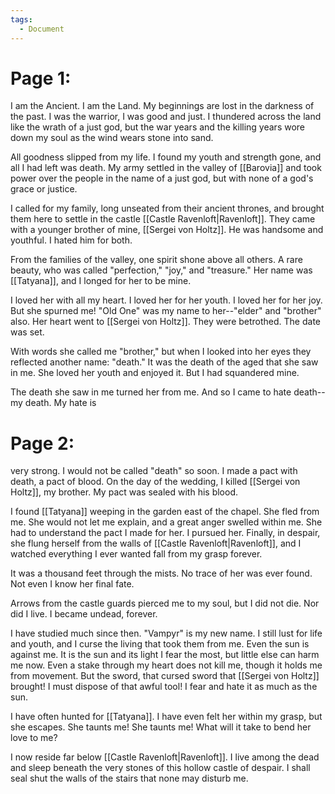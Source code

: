 ```yaml
---
tags:
  - Document
---
```

# Page 1:
I am the Ancient. I am the Land. My beginnings are lost in the darkness of the past. I was the warrior, I was good and just. I thundered across the land like the wrath of a just god, but the war years and the killing years wore down my soul as the wind wears stone into sand.

All goodness slipped from my life. I found my youth and strength gone, and all I had left was death. My army settled in the valley of [[Barovia]] and took power over the people in the name of a just god, but with none of a god's grace or justice.

I called for my family, long unseated from their ancient thrones, and brought them here to settle in the castle [[Castle Ravenloft|Ravenloft]]. They came with a younger brother of mine, [[Sergei von Holtz]]. He was handsome and youthful. I hated him for both.

From the families of the valley, one spirit shone above all others. A rare beauty, who was called "perfection," "joy," and "treasure." Her name was [[Tatyana]], and I longed for her to be mine.

I loved her with all my heart. I loved her for her youth. I loved her for her joy. But she spurned me! "Old One" was my name to her--"elder" and "brother" also. Her heart went to [[Sergei von Holtz]]. They were betrothed. The date was set.

With words she called me "brother," but when I looked into her eyes they reflected another name: "death." It was the death of the aged that she saw in me. She loved her youth and enjoyed it. But I had squandered mine.

The death she saw in me turned her from me. And so I came to hate death--my death. My hate is 

# Page 2:
very strong. I would not be called "death" so soon. I made a pact with death, a pact of blood. On the day of the wedding, I killed [[Sergei von Holtz]], my brother. My pact was sealed with his blood.

I found [[Tatyana]] weeping in the garden east of the chapel. She fled from me. She would not let me explain, and a great anger swelled within me. She had to understand the pact I made for her. I pursued her. Finally, in despair, she flung herself from the walls of [[Castle Ravenloft|Ravenloft]], and I watched everything I ever wanted fall from my grasp forever.

It was a thousand feet through the mists. No trace of her was ever found. Not even I know her final fate.

Arrows from the castle guards pierced me to my soul, but I did not die. Nor did I live. I became undead, forever.

I have studied much since then. "Vampyr" is my new name. I still lust for life and youth, and I curse the living that took them from me. Even the sun is against me. It is the sun and its light I fear the most, but little else can harm me now. Even a stake through my heart does not kill me, though it holds me from movement. But the sword, that cursed sword that [[Sergei von Holtz]] brought! I must dispose of that awful tool! I fear and hate it as much as the sun.

I have often hunted for [[Tatyana]]. I have even felt her within my grasp, but she escapes. She taunts me! She taunts me! What will it take to bend her love to me?

I now reside far below [[Castle Ravenloft|Ravenloft]]. I live among the dead and sleep beneath the very stones of this hollow castle of despair. I shall seal shut the walls of the stairs that none may disturb me.
